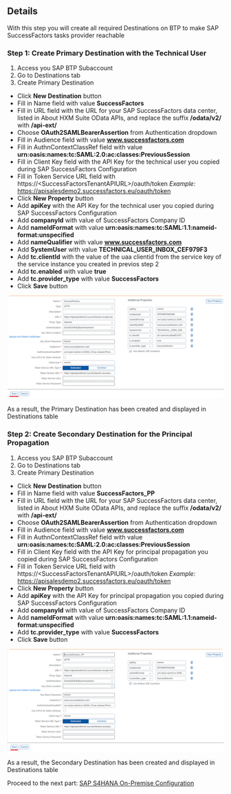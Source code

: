 ## Details

With this step you will create all required Destinations on BTP to make SAP SuccessFactors tasks provider reachable


### Step 1: Create Primary Destination with the Technical User

1. Access you SAP BTP Subaccount
2. Go to Destinations tab
3. Create Primary Destination

- Click **New Destination** button
- Fill in Name field with value **SuccessFactors**
- Fill in URL field with the URL for your SAP SuccessFactors data center, listed in About HXM Suite OData APIs, and replace the suffix **/odata/v2/** with **/api-ext/**
- Choose **OAuth2SAMLBearerAssertion** from Authentication dropdown
- Fill in Audience field with value **www.successfactors.com**
- Fill in AuthnContextClassRef field with value **urn:oasis:names:tc:SAML:2.0:ac:classes:PreviousSession**
- Fill in Client Key field with the API Key for the technical user you copied during SAP SuccessFactors Configuration
- Fill in Token Service URL field with https://\<SuccessFactorsTenantAPIURL\>/oauth/token *Example:* https://apisalesdemo2.successfactors.eu/oauth/token
- Click **New Property** button
- Add **apiKey** with the API Key for the technical user you copied during SAP SuccessFactors Configuration
- Add **companyId** with value of SuccessFactors Company ID
- Add **nameIdFormat** with value **urn:oasis:names:tc:SAML:1.1:nameid-format:unspecified**
- Add **nameQualifier** with value **www.successfactors.com**
- Add **SystemUser** with value **TECHNICAL_USER_INBOX_CEF979F3**
- Add **tc.clientId** with the value of the uaa clientid from the service key of the service instance you created in previos step 2
- Add **tc.enabled** with value **true**
- Add **tc.provider_type** with value **SuccessFactors**
- Click **Save** button

![Primary Destination](./Images/1.3.1.png "Primary Destination")

As a result, the Primary Destination has been created and displayed in Destinations table


### Step 2: Create Secondary Destination for the Principal Propagation

1. Access you SAP BTP Subaccount
2. Go to Destinations tab
3. Create Primary Destination

- Click **New Destination** button
- Fill in Name field with value **SuccessFactors_PP**
- Fill in URL field with the URL for your SAP SuccessFactors data center, listed in About HXM Suite OData APIs, and replace the suffix **/odata/v2/** with **/api-ext/**
- Choose **OAuth2SAMLBearerAssertion** from Authentication dropdown
- Fill in Audience field with value **www.successfactors.com**
- Fill in AuthnContextClassRef field with value **urn:oasis:names:tc:SAML:2.0:ac:classes:PreviousSession**
- Fill in Client Key field with the API Key for principal propagation you copied during SAP SuccessFactors Configuration
- Fill in Token Service URL field with https://\<SuccessFactorsTenantAPIURL\>/oauth/token *Example:* https://apisalesdemo2.successfactors.eu/oauth/token
- Click **New Property** button
- Add **apiKey** with the API Key for principal propagation you copied during SAP SuccessFactors Configuration
- Add **companyId** with value of SuccessFactors Company ID
- Add **nameIdFormat** with value **urn:oasis:names:tc:SAML:1.1:nameid-format:unspecified**
- Add **tc.provider_type** with value **SuccessFactors**
- Click **Save** button

![Secondary Destination](./Images/2.3.1.png "Secondary Destination")

As a result, the Secondary Destination has been created and displayed in Destinations table


Proceed to the next part: [SAP S4HANA On-Premise Configuration](https://github.com/Sereg20/Task_Center/blob/master/S4HANA_config/README.md)
